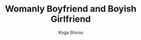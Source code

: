 --- 
slug: "womanly-boyfriend-and-boyish-girlfriend"
title: "Womanly Boyfriend and Boyish Girlfriend"
publishdate: "2019-01-05"
src: "https://365manga.net/manga/womanly-boyfriend-and-boyish-girlfriend"
author: "Koga Shirou"
image: "https://data.365manga.net/images/thumbnails/32561-womanly-boyfriend-and-boyish-girlfriend.jpg"
tags: ["Comedy","Drama","Josei","Romance","Slice of life"]
chapters: ["Chapter 3: A Case Of Scared Fever ","Chapter 2: Just Sweet Enough ","Chapter 1: I'm Not A Fag"]
chapterlinks: ["https://365manga.net/womanly-boyfriend-and-boyish-girlfriend/chapter-3.html","https://365manga.net/womanly-boyfriend-and-boyish-girlfriend/chapter-2.html","https://365manga.net/womanly-boyfriend-and-boyish-girlfriend/chapter-1.html"]
description: "A boyish lady and a feminine young man. They share a very special bond, but everyday life issues threat their delicate relationship, could their love be stronger than society's prejudices? Meet Nobuko and her protective yet tender boyfriend Chiyohiko and the friends who accompany them in this crazy ride that we call 'life and human relationships'."
---